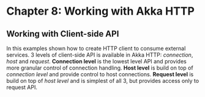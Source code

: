 # Chapter 8: Working with Akka HTTP
## Working with Client-side API
In this examples shown how to create HTTP client to consume external services. 3 levels of client-side API is available in Akka HTTP: *connection*, *host* and *request*. **Connection level** is the lowest level API and provides more granular control of connection handling. **Host level** is build on top of *connection level* and provide control to host connections. **Request level** is build on top of *host level* and is simplest of all 3, but provides access only to request API.